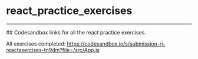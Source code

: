 # react_practice_exercises
<hr></hr>
## Codesandbox links for all the react practice exercises.

All exercises completed: https://codesandbox.io/s/submission-rj-reactexercises-tn9dm?file=/src/App.js
